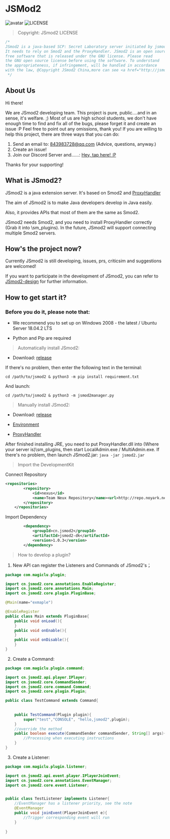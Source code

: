 # JSMod2    
![avatar](github_info/jsmod2-banner.png)
![LICENSE](https://img.shields.io/badge/license-GPL-blue.svg)

> Copyright: JSmod2 LICENSE 

```java
/*
JSmod2 is a java-based SCP: Secret Laboratory server initiated by jsmod2.cn.
It needs to rely on Smod2 and the ProxyHandler. JSmod2 is an open source
free software that is released under the GNU license. Please read
the GNU open source license before using the software. To understand
the appropriateness, if infringement, will be handled in accordance
with the law, @Copyright JSmod2 China,more can see <a href="http://jsmod2.cn">that<a>
 */
```



## About Us

Hi there! 

We are JSmod2 developing team. This project is pure, public....and in an sense, it's welfare. ;)
Most of us are high school students, we don't have enough time to find and fix all of the bugs,
please forget it and create an issue :P Feel free to point out any omissions, thank you!
If you are willing to help this project, there are three ways that you can do:

1. Send an email to: 843983728@qq.com (Advice, questions, anyway.)
2. Create an issue!
3. Join our Discord Server and......: [Hey, tap here! :P](https://discord.gg/Qjzvb2a)

Thanks for your supporting!



## What is JSmod2?

JSmod2 is a java extension server.
It's based on Smod2 and [ProxyHandler](https://github.com/jsmod2-java-c/ProxyHandler)

The aim of JSmod2 is to make Java developers develop in Java easily.

Also, it provides APIs that most of them are the same as Smod2.

JSmod2 needs Smod2, and you need to install ProxyHandler correctly 
(Grab it into \sm_plugins). In the future, JSmod2 will support 
connecting multiple Smod2 servers.

## How's the project now?

Currently JSmod2 is still developing,
issues, prs, criticsim and suggestions are welcomed!

If you want to participate in the development of JSmod2,
you can refer to [JSmod2-design](https://github.com/jsmod2-java-c/jsmod2-design) for further information.



## How to get start it?

### Before you do it, please note that:

* We recommend you to set up on Windows 2008 - the latest / Ubuntu Server 18.04.2 LTS

* Python and Pip are required



> Automatically install JSmod2:

* Download: [release](https://github.com/jsmod2-java-c/JSmod2-Core/releases)

If there's no problem, then enter the following text in the terminal:

`cd /path/to/jsmod2 & python3 -m pip install requirement.txt`

And launch:

`cd /path/to/jsmod2 & python3 -m jsmod2manager.py`

> Manually install JSmod2:

* Download: [release](https://github.com/jsmod2-java-c/JSmod2-Core/releases)

* [Environment](https://www.oracle.com/technetwork/java/javase/downloads/index.html)

* [ProxyHandler](https://github.com/jsmod2-java-c/JSMod2-ProxyHandler)

After finished installing JRE, you need to put ProxyHandler.dll into 
(Where your server is)\sm_plugins, then start LocalAdmin.exe / MultiAdmin.exe.
If there's no problem, then launch JSmod2.jar:
`java -jar jsmod2.jar`

> Import the DevelopmentKit

Connect Repository

```xml
<repositories>
        <repository>
            <id>nexus</id>
            <name>Team Neux Repository</name><url>http://repo.noyark.net/nexus/content/groups/public/</url>
        </repository>
    </repositories>
```
Import Dependency
```xml
        <dependency>
            <groupId>cn.jsmod2</groupId>
            <artifactId>jsmod2-dk</artifactId>
            <version>1.0.3</version>
        </dependency>
```


> How to develop a plugin?

1. New API can register the Listeners and Commands of JSmod2's；

```java
package com.magiclu.plugin;

import cn.jsmod2.core.annotations.EnableRegister;
import cn.jsmod2.core.annotations.Main;
import cn.jsmod2.core.plugin.PluginBase;

@Main(name="exmaple")

@EnableRegister
public class Main extends PluginBase{
    public void onLoad(){
    }
    public void onEnable(){
    }
    public void onDisable(){
    }
}
```

2. Create a Command:


```java
package com.magiclu.plugin.command;

import cn.jsmod2.api.player.IPlayer;
import cn.jsmod2.core.CommandSender;
import cn.jsmod2.core.command.Command;
import cn.jsmod2.core.plugin.Plugin;

public class TestCommand extends Command{
    
   
    public TestCommand(Plugin plugin){
        super("test","CONSOLE", "hello,jsmod2",plugin);
    }
    //override the method
    public boolean execute(CommandSender commandSender, String[] args){
        //Processing when executing instructions
    }
}

```

3. Create a Listener:


```java
package com.magiclu.plugin.listener;

import cn.jsmod2.api.event.player.IPlayerJoinEvent;
import cn.jsmod2.core.annotations.EventManager;
import cn.jsmod2.core.event.Listener;


public class TestListener implements Listener{
    //EventManager has a listener priority, see the note
    @EventManager
    public void joinEvent(PlayerJoinEvent e){
        //Trigger corresponding event will run
    }
    
}
```
